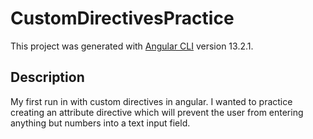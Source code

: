 # CustomDirectivesPractice

This project was generated with [Angular CLI](https://github.com/angular/angular-cli) version 13.2.1.

## Description

My first run in with custom directives in angular. 
I wanted to practice creating an attribute directive which will prevent the user from entering anything but numbers into a text input field.